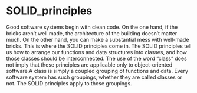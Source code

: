 # SOLID_principles
Good software systems begin with clean code. On the one hand, if the bricks aren’t well made, the architecture of the building doesn’t matter much. On the other hand, you can make a substantial mess with well-made bricks. This is where the SOLID principles come in.
The SOLID principles tell us how to arrange our functions and data structures into classes, and how those classes should be interconnected. The use of the word “class” does not imply that these principles are applicable only to object-oriented software.A class is simply a coupled grouping of functions and data. Every software system has such groupings, whether they are called classes or not. The SOLID principles apply to those groupings.
